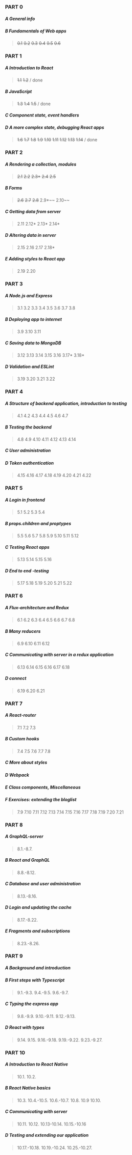 ### PART 0
##### A General info
##### B Fundamentals of Web apps
>~~0.1~~
>~~0.2~~
>~~0.3~~
>~~0.4~~
>~~0.5~~
>~~0.6~~

### PART 1
##### A Introduction to React
>~~1.1~~
>~~1.2~~ / done
##### B JavaScript
>~~1.3~~
>~~1.4~~
>~~1.5~~ / done
##### C Component state, event handlers
##### D A more complex state, debugging React apps
>~~1.6~~
>~~1.7~~
>~~1.8~~
>~~1.9~~
>~~1.10~~
>~~1.11~~
>~~1.12~~
>~~1.13~~
>~~1.14~~ / done

### PART 2
##### A Rendering a collection, modules
>~~2.1~~
>~~2.2~~
>~~2.3*~~
>~~2.4~~
>~~2.5~~
##### B Forms
>~~2.6~~
>~~2.7~~
>~~2.8~~
>2.9*~~
>2.10~~
##### C Getting data from server
>2.11
>2.12*
>2.13*
>2.14*
##### D Altering data in server
>2.15
>2.16
>2.17
>2.18*
##### E Adding styles to React app
>2.19
>2.20

### PART 3 
##### A Node.js and Express
>3.1
>3.2
>3.3
>3.4
>3.5
>3.6
>3.7
>3.8
##### B Deploying app to internet
>3.9
>3.10
>3.11
##### C Saving data to MongoDB
>3.12
>3.13
>3.14
>3.15
>3.16
>3.17*
>3.18*
##### D Validation and ESLint
>3.19
>3.20
>3.21
>3.22

### PART 4
##### A Structure of backend application, introduction to testing
>4.1
>4.2
>4.3
>4.4
>4.5
>4.6
>4.7
##### B Testing the backend
>4.8
>4.9
>4.10
>4.11
>4.12
>4.13
>4.14
##### C User administration
##### D Token authentication
>4.15
>4.16
>4.17
>4.18
>4.19
>4.20
>4.21
>4.22
### PART 5 
##### A Login in frontend
>5.1
>5.2
>5.3
>5.4
##### B props.children and proptypes
>5.5
>5.6
>5.7
>5.8
>5.9
>5.10
>5.11
>5.12
##### C Testing React apps
>5.13
>5.14
>5.15
>5.16
##### D End to end -testing
>5.17
>5.18
>5.19
>5.20
>5.21
>5.22

### PART 6 
##### A Flux-architecture and Redux
>6.1
>6.2
>6.3
>6.4
>6.5
>6.6
>6.7
>6.8
##### B Many reducers
>6.9
>6.10
>6.11
>6.12
##### C Communicating with server in a redux application 
>6.13
>6.14
>6.15
>6.16
>6.17
>6.18
##### D connect
>6.19
>6.20
>6.21

### PART 7
##### A React-router
>7.1
>7.2
>7.3
##### B Custom hooks
>7.4
>7.5
>7.6
>7.7
>7.8
##### C More about styles
##### D Webpack
##### E Class components, Miscellaneous
##### F Exercises: extending the bloglist
>7.9
>7.10
>7.11
>7.12
>7.13
>7.14
>7.15
>7.16
>7.17
>7.18
>7.19
>7.20
>7.21

### PART 8
##### A GraphQL-server
>8.1.-8.7.
##### B React and GraphQL
>8.8.-8.12.
##### C Database and user administration
>8.13.-8.16.
##### D Login and updating the cache
>8.17.-8.22.
##### E Fragments and subscriptions 
>8.23.-8.26.

### PART 9
##### A Background and introduction
##### B First steps with Typescript
>9.1.-9.3.
9.4.-9.5.
9.6.-9.7.
##### C Typing the express app
>9.8.-9.9.
9.10.-9.11.
9.12.-9.13.
##### D React with types
>9.14.
9.15.
9.16.-9.18.
9.19.-9.22.
9.23.-9.27.

### PART 10
##### A Introduction to React Native
>10.1.
10.2.
##### B React Native basics
>10.3.
10.4.-10.5.
10.6.-10.7.
10.8.
10.9
10.10.
##### C Communicating with server
>10.11.
10.12.
10.13-10.14.
10.15.-10.16
##### D Testing and extending our application
>10.17.-10.18.
10.19.-10.24.
10.25.-10.27.
